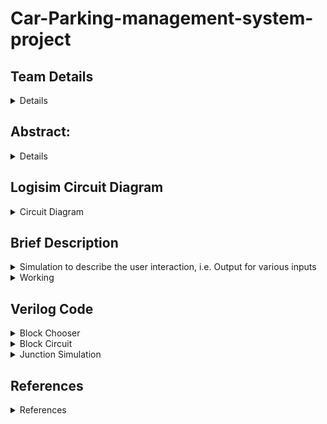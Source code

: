 # Car-Parking-management-system-project

## Team Details
<details>
<summary>Details</summary>
    
> *  Semester: 3rd Sem B. Tech. CSE
> * Section: S1

* Member-1:Konatham Naga Mukesh,221CS132 ```konathamnagamukesh.221cs132.nitk.edu.in```
* Member-2:Lakkimsetti Sreayas,221CS134,```mrlakkimsettisreyas.221cs134@nitk.edu.in```
* Member-3:Tanay Shekokar,221CS159,```tanayshekokar.221cs159@nitk.edu.in```

</details>

## Abstract:
<details>
<summary>Details</summary>
With the growing issues of urbanization and limited parking resources, developing a user-friendly Parking Management System is critical. This project provides a comprehensive system that combines parking slot occupancy detection and real-time slot availability display, with the user experience and parking facility efficiency as the top priorities. This method aims to address frequent urban difficulties such as traffic congestion and long parking search periods, which annoy vehicle owners. By utilizing modern occupancy sensors, central control units, and digital displays, we hope to simplify the parking experience. It detects car presence reliably, updates real-time slot availability, and communicates this information to users, minimizing the time and effort required to find a parking spot. Our unique contribution is the seamless integration of these components, which improves customer pleasure while optimizing space utilization. The system keeps track of entry and exit times, which can be utilized for security and auditing. Furthermore, the obtained data can guide future improvements and data-driven decision-making.

Our Parking Management System, by focusing on improving user experience and facility management, provides a realistic answer to the issues faced by urban parking, ultimately leading to more efficient and user-centric urban transportation solutions.
</details>

## Logisim Circuit Diagram

<details>
<summary>Circuit Diagram</summary>

![image](https://github.com/nagamukesh/Car-Parking-management-system-project/assets/112798996/57034059-12f0-4148-b103-b06a6ab30bfd)

</details>


## Brief Description

<details>
<summary>Simulation to describe the user interaction, i.e. Output for various inputs</summary>
Let us say this is how the screen looks originally
    
![image](https://github.com/nagamukesh/Car-Parking-management-system-project/assets/112798996/76565e3f-5761-4bcb-bc99-0788351c73bb)


Each Block is given a button labeled 0,1,2... Depending on block number Over here, each block has 3 LEDs. If the LED is switched on, it means that a particular parking slot in that block is filled Looking at this diagram, the user can choose which block he wants to park in. NOTE: Junction 1 is the entrance. Let us say, the user wants to park in block 2 He presses the button for block 2.
![image](https://github.com/nagamukesh/Car-Parking-management-system-project/assets/112798996/4b575ae2-7cb5-4045-8e07-add99371f13e)


NOTE: Junction 1 is the entrance. Now, as we can see, the path to Junction2 is generated. At junction1, the north led is on, which means at junction1, the user must go straight. At junction 2, the west led is on, which means at junction 2, the user must go right. If the user follows the above instructions, he will reach the road from which he can enter the parking slot. Now, when the user enters the 3rd slot at block 2. The third sensor(clock), which is present at the entrance of the slot turns on. Which means, the person is going to enter that slot.

![image](https://github.com/nagamukesh/Car-Parking-management-system-project/assets/112798996/ba81b384-edf0-40fc-8a93-e4f9dcd8dcaf)


Now that this clock is turned on, the path towards block 2 disappears. Bcos the car will be parked in this slot now, and thus doesn't need the directions anymore. Once the car parks in that slot, he will cross the entrance of that slot. Thus, the sensor(clock) for that slot becomes 0 again.

![image](https://github.com/nagamukesh/Car-Parking-management-system-project/assets/112798996/4bcd3658-5490-4240-a59f-4a27f580cf7d)

As we can see,
Now, on the screen, we can see that the third slot of block 2 which was previously empty
is now full as displayed by the LED after the current user parked in that slot
Now, let us see what happens in the case of the next user
Let us say, the user presses the block2 button and releases it

![image](https://github.com/nagamukesh/Car-Parking-management-system-project/assets/112798996/b05b1c2c-d404-4a54-b7d2-e1a52c8a40d3)


even though there are no vacant parking slots
No path to that block will be shown bcos, that block has no vacant slots

So, the user must select another block
Let us assume the user chooses block 0 now
He presses and releases the button for block 0

![image](https://github.com/nagamukesh/Car-Parking-management-system-project/assets/112798996/75a871a3-6f8e-44b7-8311-7797a36e9278)


Now, the path for junction 0 is displayed as we can see from the code
Go straight from junction1
Go straight at junction2
Take a left at junction3
But, let us say, the user doesn't follow the path and goes to block 6
And parks in the first slot
Now, when the user enters the 1st slot at block6
The first sensor(clock), which is present at the entrance of the slot turns on
This means, the person is going to enter that slot

![image](https://github.com/nagamukesh/Car-Parking-management-system-project/assets/112798996/ef5d77c5-6366-41a7-810c-e294d3fcca59)


Now that this clock is turned on, the path towards block0 disappears
Bcos the car will be parked in this slot now, and thus doesn't need the directions
anymore
Once the car parks in that slot
He will cross the entrance of that slot
Thus, the sensor(clock) for that slot becomes 0 again

As we can see,
Now, on the screen, we can see that the first slot of block 6 which was previously empty
is now full as displayed by the LED after the current user parked in that slot
Now let us say, the car in the 2nd slot from block 1 is leaving
Bcos, the car is leaving, it passes through the entrance of that slot
So that sensor(clock) becomes 1

![image](https://github.com/nagamukesh/Car-Parking-management-system-project/assets/112798996/c7540a5d-5929-4425-a727-62e989de29b3)


Now when he leaves that slot,
The clock sensor becomes 0 again
![image](https://github.com/nagamukesh/Car-Parking-management-system-project/assets/112798996/a5f94374-2776-436a-927f-796796b0a17a)


As we can see,

The 2nd slot of block1, which was previously filled is now empty
Thus, there is a vacant spot available in block1 now
So, if the next user presses the block1 button, the path to block1 will be displayed

![image](https://github.com/nagamukesh/Car-Parking-management-system-project/assets/112798996/425d5f09-3126-47b0-b119-3361d023cae8)


The aforementioned scenario seamlessly amalgamates all potential possibilities and
eloquently articulates the ensuing outcomes therewithin.
And this thus, explains what the project does
We will soon explain the work in the next section

</details>


<details>
<summary>Working</summary>
<details>

<summary>Introduction</summary>
Let us go in sequential order, starting from pressing a button until parking in a slot
Where the work will be explained step by step,
and each component will be explained on its first occurrence based on the above-order

The user starts by pressing a button for a particular block
The way a button works it
When it is pressed, it is considered that the input is 1
The input for the next component will be the AND of the button input (which is 1) as long
as it is pressed and the availability of a free slot in that block
If a free slot is available, it returns 1, so when the button is pressed, the input will be 1&1
which is 1

![image](https://github.com/nagamukesh/Car-Parking-management-system-project/assets/112798996/e0ba9bb3-e699-499b-a70d-5ec4905e44e5)

As we can see, only 3 slots are filled as per the LEDs
This means a free slot is available
When the button is pressed, the output is 1

![image](https://github.com/nagamukesh/Car-Parking-management-system-project/assets/112798996/81c2b47b-bd46-498e-a035-32b181c6e745)


What will happen after this button press is that the path to this block will be displayed by
the junctions that are triggered by the 1 output that we get when the button is
pressed.

If no free slot is available, it returns 0, so when the button is pressed, the input will be 1&0
which is 0, i.e. there is no change in the circuit and input from this side will remain 0.
By default, the input from this block will be 0.

![image](https://github.com/nagamukesh/Car-Parking-management-system-project/assets/112798996/0effc873-0b22-47e5-bbdc-3cfc5c5ce425)

As we can see, bcos all 3 LEDs are blinking, no free slot is available, so even though the
the button is pressed, the output will be 0.
Bcos, there is no change in the output, pressing the button in this situation won't change
anything
Bcos this block is filled, a path to this block won't be shown
This input is connected to the BlockChooser
The input from Block i is connected to the ith port of BlockChooser
The Block Chooser will eventually return the BlockNumber of the most recent button
which is pressed.

![image](https://github.com/nagamukesh/Car-Parking-management-system-project/assets/112798996/56293da8-c787-418f-9dec-d96e69128c34)

How this works is
If button 2 was pressed, the input 2 becomes 1
And simultaneously the clock tick for each flipflop changes from 0 to 1
Bcos the OR gate whose output was initially 0
Returns 1 now
And the output for the flipflop connected to input 2, becomes 1

![image](https://github.com/nagamukesh/Car-Parking-management-system-project/assets/112798996/d4269b5b-47db-4000-ab51-b6a83051a8b8)


Now, bcos the clock is not ticking and is fixed at 1, even if the user presses multiple
buttons, only the 2nd flipflop output will be considered,
bcos until the next clock tick, the previous output will be displayed,
bcos the OR gate still remains at 1 for the added 1 input,
the clock tick doesn't change and is still at 1

![image](https://github.com/nagamukesh/Car-Parking-management-system-project/assets/112798996/ddf11210-50cc-49d2-9c0d-31d41cf87727)


Now, after the path is generated, which will be explained later
The user will leave,
So he is not pressing any button now
after releasing the buttons
The OR gate returns 0 bcos all inputs are 0
So the next clock tick is activated
So the previous input which is block 2 will be shown until another button is pressed

![image](https://github.com/nagamukesh/Car-Parking-management-system-project/assets/112798996/74f0bf4b-09fe-46e1-ac1f-8197f3115fe9)
</details>

<details>
<summary>Priority Encoder</summary>
8 outputs connected from 8 D flipflops corresponding to their 8 respective inputs as per
the above diagram will be taken as the corresponding inputs for the Priority Encoder
The Component marked Pri, is a Priority Encoder
Block 0 is input 0 in Pri
Block 1 is input 1 in Pri, and so on......
Note: Block 7 is a special button whose functionality will be explained later on
The Priority Encoder gives Block Number in binary form as output

As we can see, after pressing the button for Block2, The block number is 010 which is
the binary representation for Block2
Block2 will be the output until another clock tick/change, i.e. another button is
pressed, so the code will keep displaying the path for block2 until another button is
pressed (which will be button 7, the reason will be explained later)
Now, this output block number will be taken as input for Path Generator

![image](https://github.com/nagamukesh/Car-Parking-management-system-project/assets/112798996/0ea967e5-bcf8-4f55-9aa3-d4b87afc18bd)


</details>

<details>
<summary>Path Generator</summary>
The PathGenerator will give PathData as output which will be used by the junctions to
display the path, i.e. which direction to go towards at each potential junction the user will
encounter to go to that path.

![image](https://github.com/nagamukesh/Car-Parking-management-system-project/assets/112798996/c10fb0dd-707b-429f-9547-8e9ca188a41b)

This operation is performed using a multiplexer
The Input at port k will be the PathData for Block Number k
And the selected input will be block number
So, depending on the block number, the path is given
If the block number is 3, the PathData to reach Block 3 is an output
Same for all blocks.
This operation is performed using a multiplexer

Now, let me explain what PathData means and what each junction is supposed to do
and does for particular PathData. After doing so, I’ll explain the junction layout for the
above example.

The Path Generator will generate PathData to reach the particular Block Number
PathData is essentially an 8-bit data, which gives information that represents a path.

The first 2 bits represent the direction to take at the first encountered junction
The next 2 bits represent the direction to take at the second encountered junction
The next 2 bits represent the direction to take at the third encountered junction
And so on...
Note: At each junction,
We can extract the first 2 bits from PathData and call it direction
From the first 2 bits of PathData
11 represents the front direction
10 represents the left direction
01 represents the right direction
00 is used for termination
(bcos we don't want the user to take a U-turn to reach their block, we don't use 00 to
represent the back direction. And after we reached all necessary junctions, the remaining
PathData will be 00______, the reason will be explained later, so we do not want any more
junctions to display anything)
And left shift by 2, so that at the next junction, we can use the next 2 bits for direction
Let input direction signify the direction from which, each junction receives the input
With regards to input direction at the junction, let
00 represent south
01 represent west
10 represent east
11 represent north

Here is a truth table signifying which light (NORTH, SOUTH, EAST, or WEST) of the
junction must be displayed depending on the input direction and
Depending on the direction of encountering the junction and the direction displayed based
on the 2 data inputs, here is a truth table

![image](https://github.com/nagamukesh/Car-Parking-management-system-project/assets/112798996/8a2b2964-da17-4e98-a5ee-04cd748f1383)

In this direction, the input direction is 00, i.e. south
If the input is 11, we must go front from the south direction which signifies north, north light is on
If the Input is 10, we must go left from the south direction which signifies west, The west light is on
If the Input is 01, we must go right from the south direction which signifies east, The east light is on
If the input is 00, no light will be on

![image](https://github.com/nagamukesh/Car-Parking-management-system-project/assets/112798996/0173e79d-3a84-4172-8d41-b239b1ec74c6)

In this direction, the input direction is 11, i.e. north
If the input is 11, we must go front from the north direction which signifies south, the south light is
on
If the Input is 10, we must go left from the north direction which signifies east, The east light is on
If the Input is 01, we must go right from the north direction which signified west, The west light is on
If the input is 00, no light will be on

![image](https://github.com/nagamukesh/Car-Parking-management-system-project/assets/112798996/98ba5691-0520-4428-8872-7bcc4da4de4c)

In this direction, the input direction is 10, i.e. west
If the input is 11, we must go front from the west direction which signifies east, east light is on
If the Input is 10, we must go left from the west direction which signifies north, the north light is on
If the Input is 01, we must go right from the west direction which signified south, The south light is
on
If the input is 00, no light will be on

![image](https://github.com/nagamukesh/Car-Parking-management-system-project/assets/112798996/b87af889-1e24-4e8a-9391-d848b439cb0c)

In this direction, the input direction is 10, i.e. east
If the input is 11, we must go front from the east direction which signifies west, the west light is on
If the Input is 10, we must go left from the east direction which signifies south, The south light is on
If the Input is 01, we must go right from the east direction which signified north, The north light is on
If the input is 00, no light will be on
Let us assume the display is 0 when direction from path data is 00 to simplification
easier,
We can add each light with a display so that nothing is displayed when the display is 0
So dis= dir[0] & dir[1];

</details>

<details>
<summary>Truth Table</summary>
Here is a truth table signifying the same

![image](https://github.com/nagamukesh/Car-Parking-management-system-project/assets/112798996/dd9924f2-1ed3-4082-82f2-ecd63405d3f9)

Using the same conventions for north as 11, south as 00, east as 01 and west as 10
I want the Output Direction to be the input direction for the next junction
So, if there is a junction with multiple outputs, we know what is the input direction
for the next junction directly, so we do not need to initialize the Input Direction for further
junction except at Junction1 for the entrance
So the light that must be displayed must be reversed to the Output Direction
Therefore
North Light for Output Direction 00
South Light for Output Direction 11
East Light for Output direction 10
West Light for Output Direction 01
And I can decide whether the particular light must be output using this
assign NL = dis && (!OutputDir[1] && !OutputDir[0]);
assign SL = dis && (OutputDir[1] && OutputDir[0]);
assign EL = dis && (OutputDir[1] && !OutputDir[0]);
assign WL = dis && (!OutputDir[1] && OutputDir[0]);
If we don't encounter 00, dis will be 1
So the above and condition wont be affected

If we encounter a 00, no light is displayed
Cos all lights will give output 0 with dis as 0 in and gate
And, later on, we’ll see that if no light is displayed, the path is complete,
thus we need not display anything,
Thus the next junction need not display anything
so we can set the first two inputs of path data as 00 for the next junction
So that the next junction doesn't display anything

So truth table for Output Direction is opposite to the Light which should be shown
Truth Table for Output Direction

![image](https://github.com/nagamukesh/Car-Parking-management-system-project/assets/112798996/d3bed5cd-15b3-46f8-94d5-a23f3d1ad4eb)

</details>

<details>
<summary>K-Map</summary>
K-Map for OutputDir[1] is

![image](https://github.com/nagamukesh/Car-Parking-management-system-project/assets/112798996/9c18c71d-f476-4d38-8f5a-bfc09b7a8fe0)

Note: if dir is 10, dir[1] is 1 & dir[0] is 0
The function is
assign OutputDir[1] = (!dir[1] && !dir[0] && !InputDir[1])
|| (!dir[1] && dir[0] && !InputDir[0])
|| (dir[1] && dir[0] && InputDir[1])
|| (dir[1] && !dir[0] && InputDir[0]);

Based on how the function is,
We can use a multiplexer
So the effective code is
mux m1(!InputDir[1],!InputDir[0],InputDir[0],InputDir[1],dir,OutputDir[1]);

Similarly, for OutputDirection[0]
As per the truth table, the K-map is

![image](https://github.com/nagamukesh/Car-Parking-management-system-project/assets/112798996/ca2a2d55-dece-4614-9dc3-b0403a7b30f3)

function is
assign OutputDir[0] = (!dir[1] && !dir[0] && !InputDir[0])

|| (!dir[1] && dir[0] && InputDir[1])
|| (dir[1] && dir[0] && InputDir[0])
|| (dir[1] && !dir[0] && !InputDir[1]);

Based on how the function is,
We can use a multiplexer
So the effective code is
mux m2(!InputDir[0],InputDir[1],!InputDir[1],InputDir[0],dir,OutputDir[0]);

</details>

<details>
<summary>Path Display and Parking of the Car</summary>

After this, if the next junction is at the left
For the junction at the left
The code returns the shifted path data, after the left shift of 2
assign NewPath = PathData << 2;
Note that, each junction can receive input from only one direction.
We are doing so to optimize the project by the usage of a lesser number of
components.
To do so, we need to ensure that the chosen PathDatas adhere to the above
conditions.
So, what we do is, when we choose the path data, we ensure that, in every PathData,
if a junction is to be encountered, the path to that junction will be unique.
This means the input direction to that junction will be unique,
Therefore, only one input direction for each junction.
This is the path data for each block for the parking layout

![image](https://github.com/nagamukesh/Car-Parking-management-system-project/assets/112798996/ef93086d-707d-43ac-9747-31375d5a1d99)

And this is the parking layout:

![image](https://github.com/nagamukesh/Car-Parking-management-system-project/assets/112798996/f176ff00-1fd6-42e4-a841-71afbb1024dd)

Now for our layout
Junction 1 passes New Pathdata to Junction 2 from the south direction
If the north light is displayed, it means we are supposed to go to Junction 2
So the first 2 characters will remain the same in NewPath so for junction1
(We make the first 2 characters 00 if we are not supposed to go in that direction, in this
case, when North Light is 00)
Junction1 j1(InputDir,PathData,NL1,SL1,EL1,WL1,OutputDir1,NewPath1);
assign InputDir2 = OutputDir1;
assign PathData2[7] = NewPath1[7] && NL1;
assign PathData2[6] = NewPath1[6] && NL1;
assign PathData2[5:0] = NewPath1[5:0];

Junction 2 passes New Pathdata to Junction 3 from the west direction is east light is on
And Junction4 from the north direction if the north light is on
If East light is on, the next junction we must go to is Junction 3
So we can add the first two digits of NewPath of Junction3 with the East Light so that for
junction3, path data will give output based on the next two digits in Path data
Because we are doing and with east lights,
If the north light was switched on and the east light was switched off, we were not supposed
to go to junction3
So the NewPath for Junction3’s first 2 digits will be 00
This means, nothing will be displayed at Junction3
We similarly do the same with North Light for Junction4

Junction2 j2(InputDir2,PathData2,NL2,SL2,EL2,WL2,OutputDir2,NewPath2);
assign InputDir3 = OutputDir2;
assign PathData3[7] = NewPath2[7] && EL2;
assign PathData3[6] = NewPath2[6] && EL2;
assign PathData3[5:0] = NewPath2[5:0];
assign InputDir4 = OutputDir2;
assign PathData4[7] = NewPath2[7] && NL2;
assign PathData4[6] = NewPath2[6] && NL2;
assign PathData4[5:0] = NewPath2[5:0];

Junction 3 and 4 don't pass New Pathdata to any junction
So the code for them is
Junction3 j3(InputDir3,PathData3,NL3,SL3,EL3,WL3);
Junction4 j4(InputDir4,PathData4,NL4,SL4,EL4,WL4);

Let us assume the PathData is 11111000

![image](https://github.com/nagamukesh/Car-Parking-management-system-project/assets/112798996/9c08c88d-e4d1-41ac-af3f-8608aed66dcd)


In this case, the PathData to Block0 is 11111000
As we can see
We will encounter junction1 from the south, so the input direction is 00 and at junction1, we
consider the first 2 bits from PathData which are 11
Junction displays north light
After the left shift, the new path data is 11100000 for Junction 2
We will encounter junction2 from the south, so the input direction is 00 and at junction2, we
consider the first 2 bits from PathData which are 11
Junction displays north light
Because we chose north light
We pass data to junction 4 and 0s to junction 3
Due to this junction 3 doesn't display anything
After the left shift, the new path data is 10000000 for Junction 4
As we can see
We will encounter junction1 from the south, so the input direction is 00 and at junction1, we
consider the first 2 bits from PathData which are 10
Junction displays east light
There are no more junctions, so the code ends

Now, for the Car sensors,
Let us take an example
Now, when the user enters the 3rd slot at block2
The third sensor(clock), which is present at the entrance of the slot turns on
This means the person is going to enter that slot

![image](https://github.com/nagamukesh/Car-Parking-management-system-project/assets/112798996/73eeca26-5ae7-4577-885b-cb8b076e6712)


Now that this clock is turned on, the path towards block2 disappears
Bcos the car will be parked in this slot now, and thus doesnt need the directions
anymore
This is done by using button7 which will always display path 00000000 throught which
none of the junctions display anything
This button input is connected for port7 in block chooser
Button 7 is an xor gate to all 21 clocks
Earlier all clocks were 0, so 0 1s, even parity, so XOR returns 0
So button 7 is not chosen
NOTE: just saying button, but it is not realy a button
But when that clock is turned on while car is entering
1 clock shows 1, so 1 1 times, odd parity, so XOR returns 1
So button 7 is chosen, and as mentioned earlier, all junctions dont display anything
Once the car parks in that slot
He will cross the entrance of that slot
Thus, the sensor(clock) for that slot becomes 0 again

Button 7 is an xor gate to all 21 clocks
again all clocks were 0, so 0 1s, even parity, so XOR returns 0
So button 7 is not chosen
So as per the PathChooser code, the output is block7 for which all junctions still display
nothing

![image](https://github.com/nagamukesh/Car-Parking-management-system-project/assets/112798996/ae2fd992-acf7-4bc6-8065-1b8871b5adae)


As we can see,
Now, on the screen, we can see that the third slot of block 2 which was previously empty
is now full as displayed by the LED after the current user parked in that slot

</details>

</details>

## Verilog Code

<details>
<summary>Block Chooser</summary>

    
//NOTE: Input B7 will be XOR of all sensors(clocks) present for each slot
//The output block number will be the button number which is pressed last (when slot is empty, which is handled in logisim)
//Bk is actually is button pressed & if free slot is available(from BlockCircuit code)
//Note, simulation may not seem perfect since it is not that very feasible to simulate buttons through veriolog
```
module dflipflop (input D, input CKT, output reg Q);
    always @(posedge CKT) begin
        Q <= D;
    end
endmodule

module PriorityEncoder(i,y);
    input [7:0]i;
    output [2:0]y;

    assign y[2]=i[4] | i[5] | i[6] | i[7];
    assign y[1]=i[2] | i[3] | i[6] | i[7];
    assign y[0]=i[1] | i[3] | i[5] | i[7];

endmodule

module BlockChooser(B,F);
    input [7:0]B;
    wire CKT;
    wire [7:0]W;
    output [2:0]F;

    or O1(CKT,B[0],B[1],B[2],B[3],B[4],B[5],B[6],B[7]);
    
    dflipflop s0 (.D(B[0]), .CKT(CKT), .Q(W[0]));
    dflipflop s1 (.D(B[1]), .CKT(CKT), .Q(W[1]));
    dflipflop s2 (.D(B[2]), .CKT(CKT), .Q(W[2]));
    dflipflop s3 (.D(B[3]), .CKT(CKT), .Q(W[3]));
    dflipflop s4 (.D(B[4]), .CKT(CKT), .Q(W[4]));
    dflipflop s5 (.D(B[5]), .CKT(CKT), .Q(W[5]));
    dflipflop s6 (.D(B[6]), .CKT(CKT), .Q(W[6]));
    dflipflop s7 (.D(B[7]), .CKT(CKT), .Q(W[7]));
    
    PriorityEncoder p1(B,F);

endmodule


module BlockChooser_tb;

reg [7:0]B;
wire [2:0]F;

BlockChooser b1(B,F);

initial begin
    $dumpfile("BlockChooser.vcd");
    $dumpvars(0,BlockChooser_tb);
end
initial begin
    $display("|B0 |B1 |B2 |B3 |B4 |B5 |B6 |B7 | BlockNumber |");
    $monitor("| %b | %b | %b | %b | %b | %b | %b | %b |     %b     |",B[0],B[1],B[2],B[3],B[4],B[5],B[6],B[7],F);
    
    //Let B and be something intially
    B=8'b10000000;
    
    //let Button 5 be pressed now
    #110 B=8'b00100000;
    //button is released now

    //For a while no button is pressed 
    //But still, path to block 5 is shown

    //When car is parked, button 7 will get activated
    //Can be understood from logisim code
    //When car is entering, only 1 out of the 21 sensors(clocks) is 1 (odd parity, so xor gives 1 as output)
    //So the xor part will give output 1 which is button 7 
    //So button 7 is pressed technically
    //Once the car is parked
    //That sensor(clock) will return 0  
    //So xor of all will become 0 again, as 0 sensors are 1 (0 is even parity, so xor gives 0 as output)
    //So button is released again
    //And path to block 7, empty path is shown
    #170 B=8'b10000000;

    //let Button 1 be pressed now
    #210 B=8'b00000010;
    //button is released now
    
    //For a while no button is pressed 
    //But still, path to block 1 is shown

    //When car is parked, button 7 will get activated
    //Can be understood from logisim code
    //When car is entering, only 1 out of the 21 sensors(clocks) is 1 (odd parity, so xor gives 1 as output)
    //So the xor part will give output 1 which is button 7 
    //So button 7 is pressed technically
    //Once the car is parked
    //That sensor(clock) will return 0  
    //So xor of all will become 0 again, as 0 sensors are 1 (0 is even parity, so xor gives 0 as output)
    //So button is released again
    //And path to block 7, empty path is shown
    #270 B=8'b10000000;

end

initial #10000 $finish;
endmodule
```

</details>


<details>
<summary>Block Circuit</summary>

````
module dflipflop (input D, input CKT, output reg Q);
    always @(posedge CKT) begin
        Q <= D;
    end
endmodule

module block (input D1, input D2, input D3, input CKT1, input CKT2, input CKT3, output Q1, output Q2, output Q3, output Free);
    wire Q1_wire, Q2_wire, Q3_wire;
    
    dflipflop s1 (.D(D1), .CKT(CKT1), .Q(Q1_wire));
    dflipflop s2 (.D(D2), .CKT(CKT2), .Q(Q2_wire));
    dflipflop s3 (.D(D3), .CKT(CKT3), .Q(Q3_wire));
    
    assign Q1 = Q1_wire;
    assign Q2 = Q2_wire;
    assign Q3 = Q3_wire;

    nand m1(Free, Q1,Q2,Q3);
endmodule


module block_tb;

reg D1,D2,D3,CKT1=0,CKT2=0,CKT3=0;
wire Q1,Q2,Q3,free;
block d(D1,D2,D3,CKT1,CKT2,CKT3,Q1,Q2,Q3,free);

always begin
    CKT1=~CKT1;
    #10;
end

always begin
    CKT2=~CKT2;
    #20;
end

always begin
    CKT3=~CKT3;
    #30;
end

initial begin
    $dumpfile("block.vcd");
    $dumpvars(0,block_tb);
end
initial begin
    $display("|Q1 |Q2 |Q3 |Free?|");
    $monitor("| %b | %b | %b |  %b  |",Q1,Q2,Q3,free);
    D1=1'b0;D2=1'b0;D3=1'b0;
    
    #20 D1=1'b1;
    #40 D2=1'b1;
    #60 D3=1'b1;
    #80 D1=1'b0;
    #100 D1=1'b1;
    #120 D1=1'b0;
    #140 D3=1'b0;
    #160 D2=1'b0;
end

initial #5000 $finish;
    
endmodule
</details>

<details>
<summary>Junction Code</summary>
module mux(a,b,c,d,sel,out);   // 4*1 mux

input a,b,c,d;
input [1:0]sel;
output out;

assign out = (!sel[1] && !sel[0] && a)
                || (!sel[1] && sel[0] && b)
                || (sel[1] && !sel[0] && c)
                || (sel[1] && sel[0] && d);

endmodule


module Junction4(InputDir,PathData,NL,SL,EL,WL);
    input [1:0]InputDir;
    output [1:0]OutputDir;
    input [7:0]PathData;
    output [7:0]NewPath;
    output NL,SL,EL,WL;

    wire [1:0]dir;
    assign dir = PathData[7:6];

    wire dis;
    assign dis = dir[0] || dir[1];

    mux m1(!InputDir[1],!InputDir[0],InputDir[0],InputDir[1],dir,OutputDir[1]);
    mux m2(!InputDir[0],InputDir[1],!InputDir[1],InputDir[0],dir,OutputDir[0]);
   

    assign NL = dis && (!OutputDir[1] && !OutputDir[0]);
    assign SL = dis && (OutputDir[1] && OutputDir[0]);
    assign EL = dis && (OutputDir[1] && !OutputDir[0]);
    assign WL = dis && (!OutputDir[1] && OutputDir[0]);

    assign NewPath = PathData << 2;


endmodule


module Junction4_tb;

    reg [1:0] InputDir;
    reg [7:0] PathData;
    wire NL, SL, EL, WL;
    wire [1:0] OutputDir;

    Junction4 uut (InputDir,PathData,NL,SL,EL,WL);


    initial begin
        $dumpfile("Junction4.vcd");
        $dumpvars(0, Junction4_tb);

        $display("--------------------------------------------------");
        $display("| InputDir | PathData    | NL  | SL  | EL  | WL  |");
        $display("--------------------------------------------------");
        $monitor("|    %b    |   %b  |  %b  |  %b  |  %b  |  %b  |",
                 InputDir, PathData, NL, SL, EL, WL);

        
        InputDir = 2'b00;
        PathData = 8'b00000000;
        #10 PathData = 8'b01000000;
        #20 PathData = 8'b10000000;
        #30 PathData = 8'b11000000;
        
        #40
        InputDir = 2'b11;
        PathData = 8'b00000000;
        #50 PathData = 8'b01000000;
        #60 PathData = 8'b10000000;
        #70 PathData = 8'b11000000;
        
        #80
        InputDir = 2'b01;
        PathData = 8'b00000000;
        #90 PathData = 8'b01000000;
        #100 PathData = 8'b10000000;
        #110 PathData = 8'b11000000;
        
        #120
        InputDir = 2'b10;
        PathData = 8'b00000000;
        #130 PathData = 8'b01000000;
        #140 PathData = 8'b10000000;
        #150 PathData = 8'b11000000;
        
        #1000 $display("--------------------------------------------------");

    end
endmodule

````

</details>


<details>
<summary>Junction Simulation</summary>

````

//We choose path data such that there is only one unique input direction to each junction
// Eg. The only path to Junction3 is 1101, 11 at Junction1 and 01 at Junction2
// Junction3 can only recieve input from Junction2

//Block input will be given from the Button code

module Display(Block,PathData,NL1,SL1,EL1,WL1,NL2,SL2,EL2,WL2,NL3,SL3,EL3,WL3,NL4,SL4,EL4,WL4);

    input [2:0]Block;
    wire [1:0]InputDir;
    output [7:0]PathData;

    assign InputDir=2'b00;
    PathFinder m1(Block,PathData);

    output NL1,SL1,EL1,WL1,NL2,SL2,EL2,WL2,NL3,SL3,EL3,WL3,NL4,SL4,EL4,WL4;
   
    wire [1:0]InputDir2,InputDir3,InputDir4;
    wire [1:0]OutputDir1,OutputDir2;
    wire [7:0]NewPath1,NewPath2;
    wire [7:0]PathData2,PathData3,PathData4;
   
    Junction1 j1(InputDir,PathData,NL1,SL1,EL1,WL1,OutputDir1,NewPath1);
    assign InputDir2 = OutputDir1;
    assign PathData2[7] = NewPath1[7] && NL1;
    assign PathData2[6] = NewPath1[6] && NL1;
    assign PathData2[5:0] = NewPath1[5:0];
   
    Junction2 j2(InputDir2,PathData2,NL2,SL2,EL2,WL2,OutputDir2,NewPath2);
    assign InputDir3 = OutputDir2;
    assign PathData3[7] = NewPath2[7] && EL2;
    assign PathData3[6] = NewPath2[6] && EL2;
    assign PathData3[5:0] = NewPath2[5:0];
    assign InputDir4 = OutputDir2;
    assign PathData4[7] = NewPath2[7] && NL2;
    assign PathData4[6] = NewPath2[6] && NL2;
    assign PathData4[5:0] = NewPath2[5:0];
   
    Junction3 j3(InputDir3,PathData3,NL3,SL3,EL3,WL3);
    Junction4 j4(InputDir4,PathData4,NL4,SL4,EL4,WL4);
   
endmodule

//Multiplexer for each out index required for PathFinder
module mux1(a,i0,i1,i2,i3,i4,i5,i6,i7,o);

input [2:0]a;
input i0,i1,i2,i3,i4,i5,i6,i7;
output o;

assign o = (!a[2] && !a[1] && !a[0] && i0) ||
   (!a[2] && !a[1] && a[0] && i1) ||
   (!a[2] && a[1] && !a[0] && i2) ||
   (!a[2] && a[1] && a[0] && i3) ||
   (a[2] && !a[1] && !a[0] && i4) ||
   (a[2] && !a[1] && a[0] && i5) ||
   (a[2] && a[1] && !a[0] && i6) ||
   (a[2] && a[1] && a[0] && i7);

endmodule


module PathFinder(a,out);        //Like 8*1 mux

input [2:0]a;
output [7:0]out;
wire [7:0]a0,a1,a2,a3,a4,a5,a6,a7;

assign a0=8'b11111000;
assign a1=8'b11110000;
assign a2=8'b11010000;
assign a3=8'b11011100;
assign a4=8'b11000000;
assign a5=8'b11010000;
assign a6=8'b11010100;
assign a7=8'b00000000;

mux1 m7(a,a0[7],a1[7],a2[7],a3[7],a4[7],a5[7],a6[7],a7[7],out[7]);
mux1 m6(a,a0[6],a1[6],a2[6],a3[6],a4[6],a5[6],a6[6],a7[6],out[6]);
mux1 m5(a,a0[5],a1[5],a2[5],a3[5],a4[5],a5[5],a6[5],a7[5],out[5]);
mux1 m4(a,a0[4],a1[4],a2[4],a3[4],a4[4],a5[4],a6[4],a7[4],out[4]);
mux1 m3(a,a0[3],a1[3],a2[3],a3[3],a4[3],a5[3],a6[3],a7[3],out[3]);
mux1 m2(a,a0[2],a1[2],a2[2],a3[2],a4[2],a5[2],a6[2],a7[2],out[2]);
   
assign out[1]=1'b0;
assign out[0]=1'b0;


endmodule



module mux(a,b,c,d,sel,out);   // 4*1 mux

input a,b,c,d;
input [1:0]sel;
output out;

assign out = (!sel[1] && !sel[0] && a)
                || (!sel[1] && sel[0] && b)
                || (sel[1] && !sel[0] && c)
                || (sel[1] && sel[0] && d);

endmodule


module Junction1(InputDir,PathData,NL,SL,EL,WL,OutputDir,NewPath);
    input [1:0]InputDir;
    output [1:0]OutputDir;
    input [7:0]PathData;
    output [7:0]NewPath;
    output NL,SL,EL,WL;

    wire [1:0]dir;
    assign dir = PathData[7:6];

    wire dis;
    assign dis = dir[0] || dir[1];

    mux m1(!InputDir[1],!InputDir[0],InputDir[0],InputDir[1],dir,OutputDir[1]);
    mux m2(!InputDir[0],InputDir[1],!InputDir[1],InputDir[0],dir,OutputDir[0]);
   

    assign NL = dis && (!OutputDir[1] && !OutputDir[0]);
    assign SL = dis && (OutputDir[1] && OutputDir[0]);
    assign EL = dis && (OutputDir[1] && !OutputDir[0]);
    assign WL = dis && (!OutputDir[1] && OutputDir[0]);

    assign NewPath = PathData << 2;

endmodule

module Junction2(InputDir,PathData,NL,SL,EL,WL,OutputDir,NewPath);
    input [1:0]InputDir;
    output [1:0]OutputDir;
    input [7:0]PathData;
    output [7:0]NewPath;
    output NL,SL,EL,WL;

    wire [1:0]dir;
    assign dir = PathData[7:6];

    wire dis;
    assign dis = dir[0] || dir[1];

    mux m1(!InputDir[1],!InputDir[0],InputDir[0],InputDir[1],dir,OutputDir[1]);
    mux m2(!InputDir[0],InputDir[1],!InputDir[1],InputDir[0],dir,OutputDir[0]);
   

    assign NL = dis && (!OutputDir[1] && !OutputDir[0]);
    assign SL = dis && (OutputDir[1] && OutputDir[0]);
    assign EL = dis && (OutputDir[1] && !OutputDir[0]);
    assign WL = dis && (!OutputDir[1] && OutputDir[0]);

    assign NewPath = PathData << 2;

endmodule


module Junction3(InputDir,PathData,NL,SL,EL,WL);
    input [1:0]InputDir;
    output [1:0]OutputDir;
    input [7:0]PathData;
    output [7:0]NewPath;
    output NL,SL,EL,WL;

    wire [1:0]dir;
    assign dir = PathData[7:6];

    wire dis;
    assign dis = dir[0] || dir[1];
   
    mux m1(!InputDir[1],!InputDir[0],InputDir[0],InputDir[1],dir,OutputDir[1]);
    mux m2(!InputDir[0],InputDir[1],!InputDir[1],InputDir[0],dir,OutputDir[0]);
   

    assign NL = dis && (!OutputDir[1] && !OutputDir[0]);
    assign SL = dis && (OutputDir[1] && OutputDir[0]);
    assign EL = dis && (OutputDir[1] && !OutputDir[0]);
    assign WL = dis && (!OutputDir[1] && OutputDir[0]);

    assign NewPath = PathData << 2;


endmodule


module Junction4(InputDir,PathData,NL,SL,EL,WL);
    input [1:0]InputDir;
    output [1:0]OutputDir;
    input [7:0]PathData;
    output [7:0]NewPath;
    output NL,SL,EL,WL;

    wire [1:0]dir;
    assign dir = PathData[7:6];

    wire dis;
    assign dis = dir[0] || dir[1];

    mux m1(!InputDir[1],!InputDir[0],InputDir[0],InputDir[1],dir,OutputDir[1]);
    mux m2(!InputDir[0],InputDir[1],!InputDir[1],InputDir[0],dir,OutputDir[0]);
   

    assign NL = dis && (!OutputDir[1] && !OutputDir[0]);
    assign SL = dis && (OutputDir[1] && OutputDir[0]);
    assign EL = dis && (OutputDir[1] && !OutputDir[0]);
    assign WL = dis && (!OutputDir[1] && OutputDir[0]);

    assign NewPath = PathData << 2;


endmodule




module Display_tb;

    reg [2:0] Block;
wire [7:0] PathData;
    wire NL1, SL1, EL1, WL1;
    wire NL2, SL2, EL2, WL2;
    wire NL3, SL3, EL3, WL3;
    wire NL4, SL4, EL4, WL4;
   
    Display d1(Block,PathData,NL1,SL1,EL1,WL1,NL2,SL2,EL2,WL2,NL3,SL3,EL3,WL3,NL4,SL4,EL4,WL4);
   
    initial begin
        $dumpfile("Display.vcd");
        $dumpvars(0, Display_tb);

        $display("--------------------------------------------------------------------------------------------------------------------");
        $display("| Block | PathData | NL1 | SL1 | EL1 | WL1 | NL2 | SL2 | EL2 | WL2 | NL3 | SL3 | EL3 | WL3 | NL4 | SL4 | EL4 | WL4 |");
        $display("--------------------------------------------------------------------------------------------------------------------");
        $monitor("|  %b  | %b |  %b  |  %b  |  %b  |  %b  |  %b  |  %b  |  %b  |  %b  |  %b  |  %b  |  %b  |  %b  |  %b  |  %b  |  %b  |  %b  |",
                 Block, PathData, NL1, SL1, EL1, WL1, NL2, SL2, EL2, WL2, NL3, SL3, EL3, WL3, NL4, SL4, EL4, WL4);
       
Block=3'b000;
        repeat(7)
    begin
    #10 Block= Block + 3'b001;
   end
       
       
        #1000 $display("--------------------------------------------------------------------------------------------------------------------");

    end
endmodule

````

</details>

## References

<details>
<summary>References</summary>

* Morris Mano, Digital Logic and Computer Design
* https://www.flashparking.com/blog/what-is-an-automated-parkingsystem/
* www.wayleadr.com
* https://www.slideshare.net
* Sunggu Lee, Advanced Digital Logic Design: Using VHDL, State Machines, and Synthesis for FPGAs

</details>
















